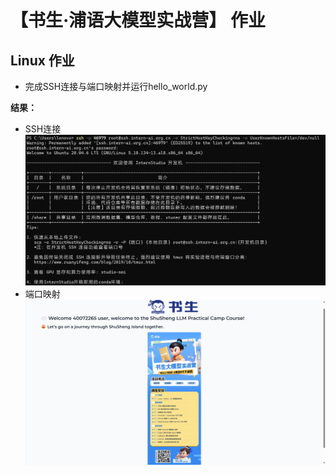 # 【书生·浦语大模型实战营】 作业
## Linux 作业
* 完成SSH连接与端口映射并运行hello_world.py

**结果：**  
* SSH连接
![alt](homeworkpage/SSH.png)
* 端口映射
![alt](homeworkpage/端口映射.png)
